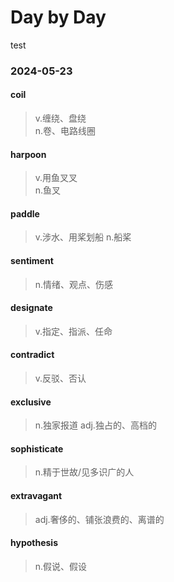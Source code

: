# Day by Day

<src-rtyButton>test</src-rtyButton>

### 2024-05-23

#### coil

> v.缠绕、盘绕  
> n.卷、电路线圈

#### harpoon

> v.用鱼叉叉  
> n.鱼叉

#### paddle

> v.涉水、用桨划船
> n.船桨

#### sentiment

> n.情绪、观点、伤感

#### designate

> v.指定、指派、任命

#### contradict

> v.反驳、否认

#### exclusive

> n.独家报道
> adj.独占的、高档的

#### sophisticate

> n.精于世故/见多识广的人

#### extravagant

> adj.奢侈的、铺张浪费的、离谱的

#### hypothesis

> <span>n.假说、假设</span>
